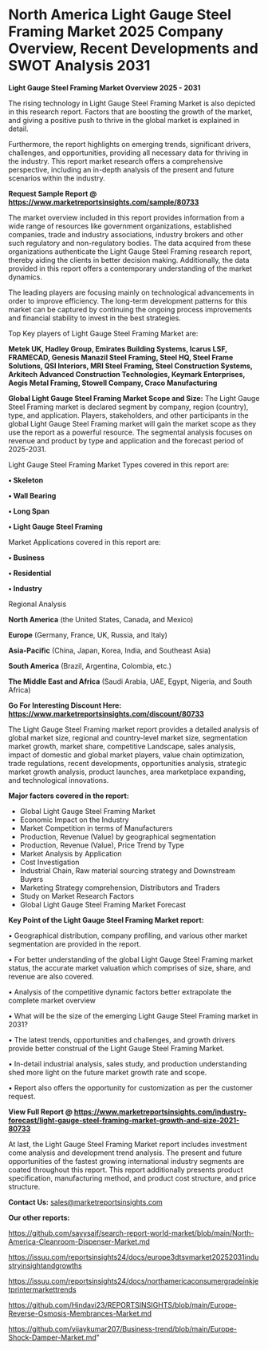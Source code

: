 # North America Light Gauge Steel Framing Market 2025 Company Overview, Recent Developments and SWOT Analysis 2031

<Strong> Light Gauge Steel Framing Market Overview 2025 - 2031</strong>

The rising technology in Light Gauge Steel Framing Market is also depicted in this research report. Factors that are boosting the growth of the market, and giving a positive push to thrive in the global market is explained in detail.

Furthermore, the report highlights on emerging trends, significant drivers, challenges, and opportunities, providing all necessary data for thriving in the industry. This report market research offers a comprehensive perspective, including an in-depth analysis of the present and future scenarios within the industry.

<strong>Request Sample Report @ <a href=https://www.marketreportsinsights.com/sample/80733>https://www.marketreportsinsights.com/sample/80733</a></strong>

The market overview included in this report provides information from a wide range of resources like government organizations, established companies, trade and industry associations, industry brokers and other such regulatory and non-regulatory bodies. The data acquired from these organizations authenticate the Light Gauge Steel Framing research report, thereby aiding the clients in better decision making. Additionally, the data provided in this report offers a contemporary understanding of the market dynamics.

The leading players are focusing mainly on technological advancements in order to improve efficiency. The long-term development patterns for this market can be captured by continuing the ongoing process improvements and financial stability to invest in the best strategies.

Top Key players of Light Gauge Steel Framing Market are:

<strong>Metek UK, Hadley Group, Emirates Building Systems, Icarus LSF, FRAMECAD, Genesis Manazil Steel Framing, Steel HQ, Steel Frame Solutions, QSI Interiors, MRI Steel Framing, Steel Construction Systems, Arkitech Advanced Construction Technologies, Keymark Enterprises, Aegis Metal Framing, Stowell Company, Craco Manufacturing</strong>

<strong><b>Global Light Gauge Steel Framing Market Scope and Size:</b></strong>
The Light Gauge Steel Framing market is declared segment by company, region (country), type, and application. Players, stakeholders, and other participants in the global Light Gauge Steel Framing market will gain the market scope as they use the report as a powerful resource. The segmental analysis focuses on revenue and product by type and application and the forecast period of 2025-2031.

Light Gauge Steel Framing Market Types covered in this report are:

<strong>• Skeleton

• Wall Bearing

• Long Span

• Light Gauge Steel Framing</strong>

Market Applications covered in this report are:

<strong>• Business

• Residential

• Industry</strong> 

Regional Analysis

<strong>North America</strong> (the United States, Canada, and Mexico)

<strong>Europe</strong> (Germany, France, UK, Russia, and Italy)

<strong>Asia-Pacific</strong> (China, Japan, Korea, India, and Southeast Asia)

<strong>South America</strong> (Brazil, Argentina, Colombia, etc.)

<strong>The Middle East and Africa</strong> (Saudi Arabia, UAE, Egypt, Nigeria, and South Africa)

<strong>Go For Interesting Discount Here: <a href=https://www.marketreportsinsights.com/discount/80733>https://www.marketreportsinsights.com/discount/80733</a></strong>

The Light Gauge Steel Framing market report provides a detailed analysis of global market size, regional and country-level market size, segmentation market growth, market share, competitive Landscape, sales analysis, impact of domestic and global market players, value chain optimization, trade regulations, recent developments, opportunities analysis, strategic market growth analysis, product launches, area marketplace expanding, and technological innovations.

<strong><b>Major factors covered in the report:</b></strong>
<ul>
  <li>Global Light Gauge Steel Framing Market </li>
  <li>Economic Impact on the Industry</li>
  <li>Market Competition in terms of Manufacturers</li>
  <li>Production, Revenue (Value) by geographical segmentation</li>
  <li>Production, Revenue (Value), Price Trend by Type</li>
  <li>Market Analysis by Application</li>
  <li>Cost Investigation</li>
  <li>Industrial Chain, Raw material sourcing strategy and Downstream Buyers</li>
  <li>Marketing Strategy comprehension, Distributors and Traders</li>
  <li>Study on Market Research Factors</li>
  <li>Global Light Gauge Steel Framing Market Forecast</li>
</ul>

<strong><b>Key Point of the Light Gauge Steel Framing Market report:</b></strong>

• Geographical distribution, company profiling, and various other market segmentation are provided in the report.

• For better understanding of the global Light Gauge Steel Framing market status, the accurate market valuation which comprises of size, share, and revenue are also covered.

• Analysis of the competitive dynamic factors better extrapolate the complete market overview

• What will be the size of the emerging Light Gauge Steel Framing market in 2031?

• The latest trends, opportunities and challenges, and growth drivers provide better construal of the Light Gauge Steel Framing Market.

• In-detail industrial analysis, sales study, and production understanding shed more light on the future market growth rate and scope.

• Report also offers the opportunity for customization as per the customer request.

<strong><b>View Full Report @ <a href=https://www.marketreportsinsights.com/industry-forecast/light-gauge-steel-framing-market-growth-and-size-2021-80733>https://www.marketreportsinsights.com/industry-forecast/light-gauge-steel-framing-market-growth-and-size-2021-80733</a></b></strong>


At last, the Light Gauge Steel Framing Market report includes investment come analysis and development trend analysis. The present and future opportunities of the fastest growing international industry segments are coated throughout this report. This report additionally presents product specification, manufacturing method, and product cost structure, and price structure.

<strong>Contact Us:</strong>
sales@marketreportsinsights.com

<strong>Our other reports:</strong>

<a href=https://github.com/sayysaif/search-report-world-market/blob/main/North-America-Cleanroom-Dispenser-Market.md>https://github.com/sayysaif/search-report-world-market/blob/main/North-America-Cleanroom-Dispenser-Market.md</a>

<a href=https://issuu.com/reportsinsights24/docs/europe3dtsvmarket20252031industryinsightandgrowths>https://issuu.com/reportsinsights24/docs/europe3dtsvmarket20252031industryinsightandgrowths</a>

<a href=https://issuu.com/reportsinsights24/docs/northamericaconsumergradeinkjetprintermarkettrends>https://issuu.com/reportsinsights24/docs/northamericaconsumergradeinkjetprintermarkettrends</a>

<a href=https://github.com/Hindavi23/REPORTSINSIGHTS/blob/main/Europe-Reverse-Osmosis-Membrances-Market.md>https://github.com/Hindavi23/REPORTSINSIGHTS/blob/main/Europe-Reverse-Osmosis-Membrances-Market.md</a>

<a href=https://github.com/vijaykumar207/Business-trend/blob/main/Europe-Shock-Damper-Market.md>https://github.com/vijaykumar207/Business-trend/blob/main/Europe-Shock-Damper-Market.md</a>"
